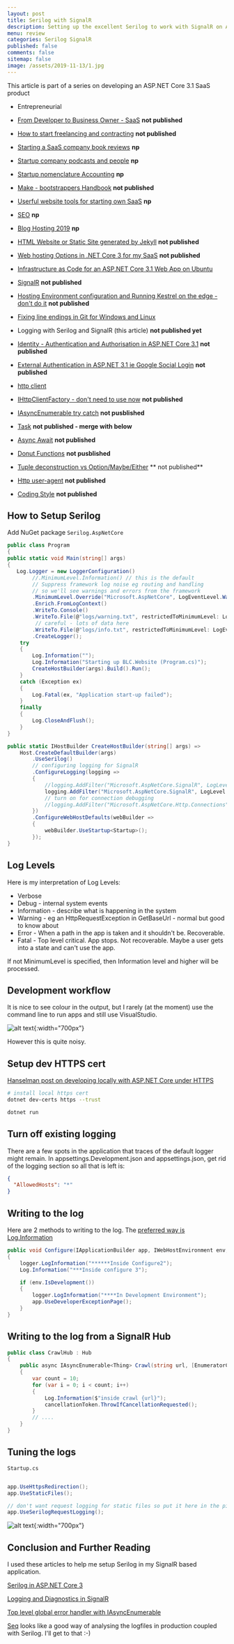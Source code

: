 ```yaml
---
layout: post
title: Serilog with SignalR 
description: Setting up the excellent Serilog to work with SignalR on ASP.NET Core 3.1
menu: review
categories: Serilog SignalR
published: false 
comments: false     
sitemap: false
image: /assets/2019-11-13/1.jpg
---
```


This article is part of a series on developing an ASP.NET Core 3.1 SaaS product

- Entrepreneurial
- [From Developer to Business Owner - SaaS](/2019/06/20/From-Developer-to-Business-Owner-SaaS) **not published**
- [How to start freelancing and contracting](/2019/07/18/How-to-start-Freelancing-and-Contracting) **not published**
- [Starting a SaaS company book reviews](/2019/07/18/Starting-a-SaaS-company-book-reviews) **np**
- [Startup company podcasts and people](/2019/07/26/Startup-company-podcasts-and-people) **np**
- [Startup nomenclature Accounting](/2019/07/26/Startup-nomenclature-Accounting) **np**

- [Make - bootstrappers Handbook](/2019/10/15/Make-Bootstrappers-Handbook) **not published**

- [Userful website tools for starting own SaaS](/2019/07/19/Website-Tools) **np**
- [SEO](/2019/06/20/SEO-Search-Engine-Optimisation) **np**
- [Blog Hosting 2019](/2019/06/20/Blog-Hosting-2019) **np**

- [HTML Website or Static Site generated by Jekyll](/2019/09/10/Creating-a-theme-for-Jekyll-Product-Company-site) **not published**

- [Web hosting Options in .NET Core 3 for my SaaS](/2019/11/07/VM-Containers-PaaS-or-FaaS-for-my-SaaS-product) **not published**
- [Infrastructure as Code for an ASP.NET Core 3.1 Web App on Ubuntu](/2020/01/09/Publishing-ASP-NET-Core-3-App-to-Ubuntu)
- [SignalR](/2019/10/23/SignalR) **not published**

- [Hosting Environment configuration and Running Kestrel on the edge - don't do it](/2019/11/13/ASP-NET-Core-3-Hosting-Environment) **not published**
- [Fixing line endings in Git for Windows and Linux](/2020/01/09/Line-endings-ignore-in-Git)
- Logging with Serilog and SignalR (this article) **not published yet**
- [Identity - Authentication and Authorisation in ASP.NET Core 3.1](/2020/03/05/Authentication-and-Authorisation-in-ASP.NET-Core-3.1) **not published**
- [External Authentication in ASP.NET 3.1 ie Google Social Login](/2020/02/03/External-Authentication-in-ASP.NET-Core-3.1) **not published**

- [http client](/2019/11/20/HttpClient) 
- [IHttpClientFactory - don't need to use now](/2019/11/16/IHttpClientFactory) **not published**
- [IAsyncEnumerable try catch](/2019/11/24/IAsyncEnumerable-try-catch) **not pusblished**
- [Task](/2019/11/30/Task) **not published - merge with below**
- [Async Await](/2020/01/17/Async-Await) **not published**

- [Donut Functions](/2019/11/22/Donut-Functions-in-C) **not pusblished**
- [Tuple deconstruction vs Option/Maybe/Either](/2019/11/15/Tuple-vs-Option-or-Maybe) ** not published**
- [Http user-agent](/2019/11/28/HttpClient-User-Agent) **not published**

- [Coding Style](/2020/02/28/Coding-Style) **not published**

## How to Setup Serilog

Add NuGet package `Serilog.AspNetCore`

```cs
public class Program
{
public static void Main(string[] args)
{
   Log.Logger = new LoggerConfiguration()
        //.MinimumLevel.Information() // this is the default
        // Suppress framework log noise eg routing and handling
        // so we'll see warnings and errors from the framework
        .MinimumLevel.Override("Microsoft.AspNetCore", LogEventLevel.Warning)
        .Enrich.FromLogContext()
        .WriteTo.Console()
        .WriteTo.File(@"logs/warning.txt", restrictedToMinimumLevel: LogEventLevel.Warning, rollingInterval: RollingInterval.Day)
         // careful - lots of data here
        .WriteTo.File(@"logs/info.txt", restrictedToMinimumLevel: LogEventLevel.Information, rollingInterval: RollingInterval.Day)
        .CreateLogger();
    try
    {
        Log.Information("");
        Log.Information("Starting up BLC.Website (Program.cs)");
        CreateHostBuilder(args).Build().Run();
    }
    catch (Exception ex)
    {
        Log.Fatal(ex, "Application start-up failed");
    }
    finally
    {
        Log.CloseAndFlush();
    }
}

public static IHostBuilder CreateHostBuilder(string[] args) =>
    Host.CreateDefaultBuilder(args)
        .UseSerilog()
        // configuring logging for SignalR
        .ConfigureLogging(logging =>
        {
            //logging.AddFilter("Microsoft.AspNetCore.SignalR", LogLevel.Information);
            logging.AddFilter("Microsoft.AspNetCore.SignalR", LogLevel.Warning);
            // turn on for connection debugging
            //logging.AddFilter("Microsoft.AspNetCore.Http.Connections", LogLevel.Debug);
        })
        .ConfigureWebHostDefaults(webBuilder =>
        {
            webBuilder.UseStartup<Startup>();
        });
}
```

## Log Levels

Here is my interpretation of Log Levels:

- Verbose
- Debug - internal system events
- Information - describe what is happening in the system
- Warning - eg an HttpRequestException in GetBaseUrl - normal but good to know about
- Error - When a path in the app is taken and it shouldn't be. Recoverable.
- Fatal - Top level critical. App stops. Not recoverable. Maybe a user gets into a state and can't use the app.

If not MinimumLevel is specified, then Information level and higher will be processed.

## Development workflow

It is nice to see colour in the output, but I rarely (at the moment) use the command line to run apps and still use VisualStudio.

![alt text](/assets/2019-11-13/1.jpg "Console logging"){:width="700px"}
<!-- ![alt text](/assets/2019-11-13/1.jpg "Console logging") -->
However this is quite noisy.

## Setup dev HTTPS cert

[Hanselman post on developing locally with ASP.NET Core under HTTPS](https://www.hanselman.com/blog/DevelopingLocallyWithASPNETCoreUnderHTTPSSSLAndSelfSignedCerts.aspx) 

```bash
# install local https cert
dotnet dev-certs https --trust

dotnet run
```

## Turn off existing logging

There are a few spots in the application that traces of the default logger might remain. In appsettings.Development.json and appsettings.json, get rid of the logging section so all that is left is:

```json
{
  "AllowedHosts": "*"
}
```

## Writing to the log

Here are 2 methods to writing to the log. The [preferred way is Log.Information](https://nblumhardt.com/2019/10/serilog-in-aspnetcore-3/#writing-your-own-log-events)

```cs
public void Configure(IApplicationBuilder app, IWebHostEnvironment env, ILogger<Startup> logger)
{
    logger.LogInformation("******Inside Configure2");
    Log.Information("***Inside configure 3");

    if (env.IsDevelopment())
    {
        logger.LogInformation("****In Development Environment");
        app.UseDeveloperExceptionPage();
    }
}
```

## Writing to the log from a SignalR Hub

```cs
public class CrawlHub : Hub
{
    public async IAsyncEnumerable<Thing> Crawl(string url, [EnumeratorCancellation]CancellationToken cancellationToken)
    {
        var count = 10;
        for (var i = 0; i < count; i++)
        {
            Log.Information($"inside crawl {url}");
            cancellationToken.ThrowIfCancellationRequested();
        }
        // ....
    }
}

```

## Tuning the logs

`Startup.cs`

```cs

app.UseHttpsRedirection();
app.UseStaticFiles();

// don't want request logging for static files so put it here in the pipeline
app.UseSerilogRequestLogging();
```

![alt text](/assets/2019-11-13/2.jpg "A nicer log"){:width="700px"}

## Conclusion and Further Reading

I used these articles to help me setup Serilog in my SignalR based application.

[Serilog in ASP.NET Core 3](https://nblumhardt.com/2019/10/serilog-in-aspnetcore-3/)

[Logging and Diagnostics in SignalR](https://docs.microsoft.com/en-us/aspnet/core/signalr/diagnostics?view=aspnetcore-3.0)

[Top level global error handler with IAsyncEnumerable](/IAsyncEnumerable-try-catch)


[Seq](https://datalust.co/) looks like a good way of analysing the logfiles in production coupled with Serilog. I'll get to that :-)
